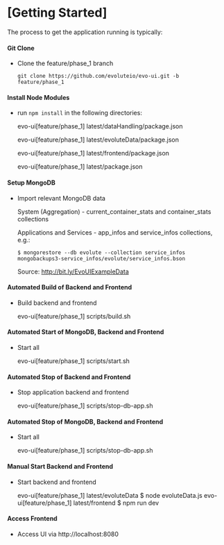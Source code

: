 # [Getting Started]


The process to get the application running is typically:
#### Git Clone
* Clone the feature/phase_1 branch

  `git clone https://github.com/evoluteio/evo-ui.git -b feature/phase_1`

#### Install Node Modules
* run `npm install` in the following directories:

  evo-ui[feature/phase_1] latest/dataHandling/package.json
  
  evo-ui[feature/phase_1] latest/evoluteData/package.json
  
  evo-ui[feature/phase_1] latest/frontend/package.json
  
  evo-ui[feature/phase_1] latest/package.json

#### Setup MongoDB 
* Import relevant MongoDB data 

  System (Aggregation) - current_container_stats and container_stats collections

  Applications and Services - app_infos and service_infos collections, e.g.:

  `$ mongorestore --db evolute --collection service_infos mongobackups3-service_infos/evolute/service_infos.bson`
  
  Source: http://bit.ly/EvoUIExampleData

#### Automated Build of Backend and Frontend
* Build backend and frontend

  evo-ui[feature/phase_1] scripts/build.sh

#### Automated Start of MongoDB, Backend and Frontend
* Start all

  evo-ui[feature/phase_1] scripts/start.sh

#### Automated Stop of Backend and Frontend
* Stop application backend and frontend

  evo-ui[feature/phase_1] scripts/stop-db-app.sh


#### Automated Stop of MongoDB, Backend and Frontend
* Start all

  evo-ui[feature/phase_1] scripts/stop-db-app.sh


#### Manual Start Backend and Frontend
* Start backend and frontend

  evo-ui[feature/phase_1] latest/evoluteData $ node evoluteData.js
  evo-ui[feature/phase_1] latest/frontend $ npm run dev

#### Access Frontend
 * Access UI via http://localhost:8080
